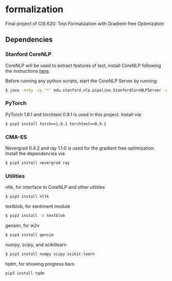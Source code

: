 # formalization
Final project of CIS 620: Text Formalization with Gradient-free Optimization

## Dependencies

### Stanford CoreNLP

CoreNLP will be used to extract features of text, install CoreNLP following the instructions [here](https://stanfordnlp.github.io/CoreNLP/download.html#steps-to-setup-from-the-official-release).

Before running any python scripts, start the CoreNLP Server by running:

```bash
$ java -mx4g -cp "*" edu.stanford.nlp.pipeline.StanfordCoreNLPServer -preload tokenize,ssplit,pos,lemma,ner,parse,depparse,dcoref -status_port 9000 -port 9000 -timeout 15000
```

### PyTorch

PyTorch 1.8.1 and torchtext 0.9.1 is used in this project. Install via:

```bash
$ pip3 install torch==1.8.1 torchtext==0.9.1
```

### CMA-ES

Nevergrad 0.4.2 and ray 1.1.0 is used for the gradient free optimization. Install the dependencies via:

```bash
$ pip3 install nevergrad ray
```

### Utilities
nltk, for interface to CoreNLP and other utilities

```bash
$ pip3 install nltk

```
textblob, for sentiment module

```bash
$ pip3 install -U textblob
```

gensim, for w2v

```bash
$ pip3 install gensim
```

numpy, scipy, and scikitlearn

```bash
$ pip3 install numpy scipy scikit-learn
```

tqdm, for showing progress bars
```bash
pip3 install tqdm
```